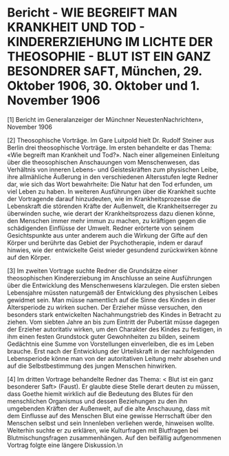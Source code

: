 # Bericht - WIE BEGREIFT MAN KRANKHEIT UND TOD - KINDERERZIEHUNG IM LICHTE DER THEOSOPHIE - BLUT IST EIN GANZ BESONDRER SAFT, München, 29. Oktober 1906, 30. Oktober und 1. November 1906

[1] Bericht im Generalanzeiger der Münchner NeuestenNachrichten», November 1906

[2] Theosophische Vorträge. Im Gare Luitpold hielt Dr. Rudolf Steiner aus Berlin drei theosophische Vorträge. Im ersten behandelte er das Thema: «Wie begreift man Krankheit und Tod?». Nach einer allgemeinen Einleitung über die theosophischen Anschauungen vom Menschenwesen, das Verhältnis von inneren Lebens- und Geisteskräften zum physischen Leibe, ihre allmähliche Äußerung in den verschiedenen Altersstufen legte Redner dar, wie sich das Wort bewahrheite: Die Natur hat den Tod erfunden, um viel Leben zu haben. In weiteren Ausführungen über die Krankheit suchte der Vortragende darauf hinzudeuten, wie im Krankheitsprozesse die Lebenskraft die störenden Kräfte der Außenwelt, die Krankheitserreger zu überwinden suche, wie derart der Krankheitsprozess dazu dienen könne, den Menschen immer mehr immun zu machen, zu kräftigen gegen die schädigenden Einflüsse der Umwelt. Redner erörterte von seinem Gesichtspunkte aus unter anderem auch die Wirkung der Gifte auf den Körper und berührte das Gebiet der Psychotherapie, indem er darauf hinwies, wie der entwickelte Geist wieder gesundend zurückwirken könne auf den Körper.

[3] Im zweiten Vortrage suchte Redner die Grundsätze einer theosophischen Kindererziebung im Anschlusse an seine Ausführungen über die Entwicklung des Menschenwesens klarzulegen. Die ersten sieben Lebensjahre müssten naturgemäß der Entwicklung des physischen Leibes gewidmet sein. Man müsse namentlich auf die Sinne des Kindes in dieser Altersperiode zu wirken suchen. Der Erzieher müsse versuchen, den besonders stark entwickelten Nachahmungstrieb des Kindes in Betracht zu ziehen. Vom siebten Jahre an bis zum Eintritt der Pubertät müsse dagegen der Erzieher autoritativ wirken, um den Charakter des Kindes zu festigen, in ihm einen festen Grundstock guter Gewohnheiten zu bilden, seinem Gedächtnis eine Summe von Vorstellungen einverleiben, die es im Leben brauche. Erst nach der Entwicklung der Urteilskraft in der nachfolgenden Lebensperiode könne man von der autoritativen Leitung mehr absehen und auf die Selbstbestimmung des jungen Menschen hinwirken.

[4] Im dritten Vortrage behandelte Redner das Thema: < Blut ist ein ganz besonderer Saft> (Faust). Er glaubte diese Stelle derart deuten zu müssen, dass Goethe hiemit wirklich auf die Bedeutung des Blutes für den menschlichen Organismus und dessen Beziehungen zu den ihn umgebenden Kräften der Außenwelt, auf die alte Anschauung, dass mit dem Einflusse auf des Menschen Blut eine gewisse Herrschaft über den Menschen selbst und sein Innenleben verliehen werde, hinweisen wollte. Weiterhin suchte er zu erklären, wie Kulturfragen mit Blutfragen bei Blutmischungsfragen zusammenhängen. Auf den beifällig aufgenommenen Vortrag folgte eine längere Diskussion.\n